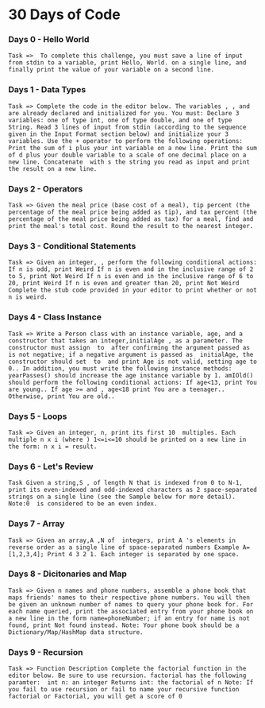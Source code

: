 # 30 Days of Code



### Days 0 - Hello World
`Task => 
To complete this challenge, you must save a line of input from stdin to a variable, print Hello, World. on a single line, and finally print the value of your variable on a second line. `


### Days 1 - Data Types
`Task =>
Complete the code in the editor below. The variables , , and  are already declared and initialized for you. You must:
Declare 3 variables: one of type int, one of type double, and one of type String.
Read 3 lines of input from stdin (according to the sequence given in the Input Format section below) and initialize your 3 variables.
Use the + operator to perform the following operations:
Print the sum of i plus your int variable on a new line.
Print the sum of d plus your double variable to a scale of one decimal place on a new line.
Concatenate  with s the string you read as input and print the result on a new line.`


### Days 2 - Operators
`Task =>
Given the meal price (base cost of a meal), tip percent (the percentage of the meal price being added as tip), and tax percent (the percentage of the meal price being added as tax) for a meal, find and print the meal's total cost. Round the result to the nearest integer.`


### Days 3 - Conditional Statements
`Task =>
Given an integer, , perform the following conditional actions:
If n is odd, print Weird
If n is even and in the inclusive range of 2 to 5, print Not Weird
If n is even and in the inclusive range of 6 to 20, print Weird
If n is even and greater than 20, print Not Weird
Complete the stub code provided in your editor to print whether or not n is weird.`


### Days 4 - Class Instance
`Task =>
Write a Person class with an instance variable, age, and a constructor that takes an integer,initialAge , as a parameter. The constructor must assign  to  after confirming the argument passed as  is not negative; if a negative argument is passed as  initialAge, the constructor should set  to  and print Age is not valid, setting age to 0.. In addition, you must write the following instance methods:
yearPasses() should increase the age instance variable by 1.
amIOld() should perform the following conditional actions:
If age<13, print You are young..
If age >= and , age<18 print You are a teenager..
Otherwise, print You are old..`


### Days 5 - Loops
`Task =>
Given an integer, n, print its first 10  multiples. Each multiple n x i (where ) 1<=i<=10 should be printed on a new line in the form: n x i = result.`


### Days 6 - Let's Review
`Task
Given a string,S , of length N that is indexed from 0 to N-1, print its even-indexed and odd-indexed characters as 2 space-separated strings on a single line (see the Sample below for more detail).
Note:0  is considered to be an even index.`


### Days 7 - Array
`Task =>
Given an array,A ,N of  integers, print A 's elements in reverse order as a single line of space-separated numbers
Example
A=[1,2,3,4];
Print 4 3 2 1. Each integer is separated by one space.`


### Days 8 - Dicitonaries and Map
`Task =>
Given n names and phone numbers, assemble a phone book that maps friends' names to their respective phone numbers. You will then be given an unknown number of names to query your phone book for. For each name queried, print the associated entry from your phone book on a new line in the form name=phoneNumber; if an entry for name is not found, print Not found instead.
Note: Your phone book should be a Dictionary/Map/HashMap data structure.`


### Days 9 - Recursion
`Task =>
Function Description
Complete the factorial function in the editor below. Be sure to use recursion.
factorial has the following paramter: 
int n: an integer
Returns
int: the factorial of n
Note: If you fail to use recursion or fail to name your recursive function factorial or Factorial, you will get a score of 0`
